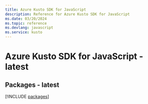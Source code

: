 ```yaml
---
title: Azure Kusto SDK for JavaScript
description: Reference for Azure Kusto SDK for JavaScript
ms.date: 03/20/2024
ms.topic: reference
ms.devlang: javascript
ms.service: kusto
---
```

# Azure Kusto SDK for JavaScript - latest
## Packages - latest
[!INCLUDE [packages](kusto-index.md)]